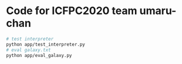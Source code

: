 # Code for ICFPC2020 team umaru-chan

```bash
# test interpreter
python app/test_interpreter.py
# eval galaxy.txt
python app/eval_galaxy.py
```
